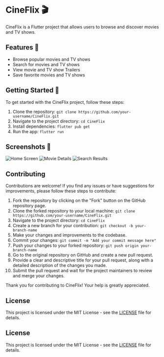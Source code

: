 # CineFlix 🎬

CineFlix is a Flutter project that allows users to browse and discover movies and TV shows.

## Features 🌟

- Browse popular movies and TV shows
- Search for movies and TV shows
- View movie and TV show Trailers
- Save favorite movies and TV shows

## Getting Started 🚀

To get started with the CineFlix project, follow these steps:

1. Clone the repository: `git clone https://github.com/your-username/CineFlix.git`
2. Navigate to the project directory: `cd CineFlix`
3. Install dependencies: `flutter pub get`
4. Run the app: `flutter run`

## Screenshots 📸

![Home Screen](screenshots/home_screen.png)
![Movie Details](screenshots/movie_details.png)
![Search Results](screenshots/search_results.png)

## Contributing

Contributions are welcome! If you find any issues or have suggestions for improvements, please follow these steps to contribute:

1. Fork the repository by clicking on the "Fork" button on the GitHub repository page.
2. Clone the forked repository to your local machine: `git clone https://github.com/your-username/CineFlix.git`
3. Navigate to the project directory: `cd CineFlix`
4. Create a new branch for your contribution: `git checkout -b your-branch-name`
5. Make your changes and improvements to the codebase.
6. Commit your changes: `git commit -m "Add your commit message here"`
7. Push your changes to your forked repository: `git push origin your-branch-name`
8. Go to the original repository on GitHub and create a new pull request.
9. Provide a clear and descriptive title for your pull request, along with a detailed description of the changes you made.
10. Submit the pull request and wait for the project maintainers to review and merge your changes.

Thank you for contributing to CineFlix! Your help is greatly appreciated.

## License

This project is licensed under the MIT License - see the [LICENSE](LICENSE) file for details.

## License

This project is licensed under the MIT License - see the [LICENSE](LICENSE) file for details.
